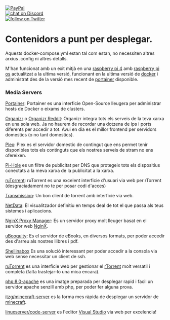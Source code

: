 <a href="https://www.paypal.com/donate/?hosted_button_id=EFVMSRHVBNJP4">
<img src="https://img.shields.io/badge/PayPal-00457C?style=for-the-badge&logo=paypal&logoColor=white" alt="PayPal"></a></br>

<a href="https://discord.gg/ahVq54p">
<img src="https://img.shields.io/discord/667340023829626920?logo=discord" alt="chat on Discord"></a></br>

<a href="https://twitter.com/4xsample/follow?screen_name=shields_io">
<img src="https://img.shields.io/twitter/follow/4xsample?style=social&logo=twitter" alt="follow on Twitter"></a>

# Contenidors a punt per desplegar.

Aquests docker-compose.yml estan tal com estan, no necessiten altres arxius .config ni altres detalls.

M'han funcionat amb un exit mitjà en una [raspberry pi 4](https://www.raspberrypi.com/products/raspberry-pi-4-model-b/) amb [raspberry pi os](https://www.raspberrypi.com/software/) actualitzat a la ultima versió, funcionant en la ultima versió de [docker](https://www.docker.com) i administrat des de la versió mes recent de [portainer](https://www.portainer.io) disponible.


### Media Servers

[Portainer](https://portainer.io): Portainer es una interficie Open-Source lleugera per administrar hosts de Docker o eixams de clusters.

[Organizr](https://organizr.us) o [Organizr Reddit](https://www.reddit.com/r/organizr/): Organizr integra tots els serveis de la teva xarxa en una sola web. Ja no haurem de recordar una dotzena de ips i ports diferents per accedir a tot. Avui en dia es el millor frontend per servidors domestics (o no tant domestics).

[Plex](https://app.plex.tv): Plex es el servidor domestic de contingut que ens permet tenir disponibles tots els continguts que els nostres serveis de stram no ens ofereixen.

[Pi-Hole](https://pi-hole.net) es un filtre de publicitat per DNS que protegeix tots els dispositius conectats a la meva xarxa de la publicitat a la xarxa.

[ruTorrent](https://hub.docker.com/r/linuxserver/rutorrent): ruTorrent es una excelent interficie d'usuari via web per rTorrent (desgraciadament no te per posar codi d'acces)

[Transmission](https://transmissionbt.com): Un bon client de torrent amb interficie via web.

[NetData](https://my-netdata.io): El visualitzador definitiu en temps deal de tot el que passa als teus sistemes i aplicacions.

[NginX Proxy Manager](https://nginxproxymanager.com): Es un servidor proxy molt lleuger basat en el servidor web [NginX](https://www.nginx.com).

[uBooquity](https://vaemendis.net/ubooquity/): Es el servidor de eBooks, en diversos formats, per poder accedir des d'arreu als nostres llibres i pdf.

[Shellinabox](https://github.com/shellinabox/shellinabox) Es una solució interessant per poder accedir a la consola via web sense necessitar un client de ssh.

[ruTorrent](https://github.com/Novik/ruTorrent) es una interficie web per gestionar el [rTorrent](https://github.com/rakshasa/rtorrent) molt versatil i completa (falta trastejar-lo una mica encara).

[php:8.0-apache](https://hub.docker.com/r/oberd/php-8.0-apache) es una imatge preparada per desplegar rapid i facil un servidor apache senzill amb php, per poder fer alguna prova.

[itzg/minecraft-server](https://hub.docker.com/r/itzg/minecraft-server) es la forma mes ràpida de desplegar un servidor de [minecraft](https://www.minecraft.net/).

[linuxserver/code-server](https://hub.docker.com/r/linuxserver/code-server) es l'editor [Visual Studio](https://visualstudio.microsoft.com/) via web per excelencia!